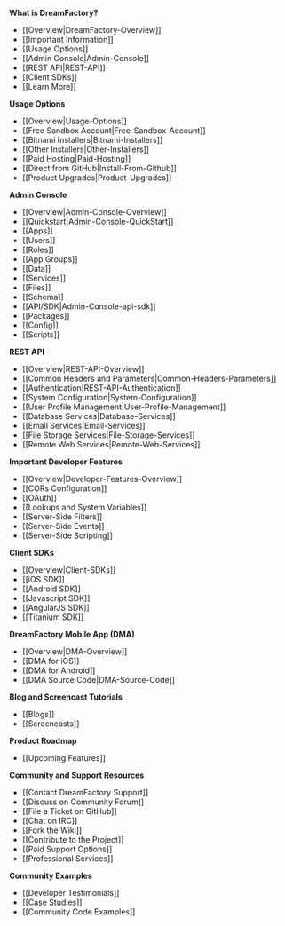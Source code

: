 <!--[Home](Home) &nbsp;*/*&nbsp; [Documentation](Documentation)
-->

 **What is DreamFactory?**

  * [[Overview|DreamFactory-Overview]]
  * [[Important Information]]
  * [[Usage Options]]
  * [[Admin Console|Admin-Console]]
  * [[REST API|REST-API]]
  * [[Client SDKs]]
  * [[Learn More]]

**Usage Options**

 * [[Overview|Usage-Options]]
 * [[Free Sandbox Account|Free-Sandbox-Account]]
 * [[Bitnami Installers|Bitnami-Installers]]
 * [[Other Installers|Other-Installers]]
 * [[Paid Hosting|Paid-Hosting]]
 * [[Direct from GitHub|Install-From-Github]]
 * [[Product Upgrades|Product-Upgrades]]

<!--* [[Bitnami for Google Cloud]] (soon) -->
<!--* [[Manual Installer for Windows]] (soon)-->
<!--* [[Engine Yard Hosting]] (soon)-->

**Admin Console**

 * [[Overview|Admin-Console-Overview]]
 * [[Quickstart|Admin-Console-QuickStart]]
 * [[Apps]]
 * [[Users]]
 * [[Roles]]
 * [[App Groups]]
 * [[Data]]
 * [[Services]]
 * [[Files]]
 * [[Schema]]
 * [[API/SDK|Admin-Console-api-sdk]]
 * [[Packages]]
 * [[Config]]
 * [[Scripts]]

**REST API**

 * [[Overview|REST-API-Overview]]
 * [[Common Headers and Parameters|Common-Headers-Parameters]]
 * [[Authentication|REST-API-Authentication]]
 * [[System Configuration|System-Configuration]]
 * [[User Profile Management|User-Profile-Management]]
 * [[Database Services|Database-Services]]
 * [[Email Services|Email-Services]]
 * [[File Storage Services|File-Storage-Services]]
 * [[Remote Web Services|Remote-Web-Services]]

**Important Developer Features**

 * [[Overview|Developer-Features-Overview]]
 * [[CORs Configuration]]
 * [[OAuth]]
 * [[Lookups and System Variables]] 
 * [[Server-Side Filters]] 
 * [[Server-Side Events]] 
 * [[Server-Side Scripting]] 
 
<!-- * [[Packager]] -->
<!-- * [[Active Directory Integration] -->
<!-- * [[SAML Integration]] -->


**Client SDKs**

 * [[Overview|Client-SDKs]]
 * [[iOS SDK]]
 * [[Android SDK]]
 * [[Javascript SDK]]
 * [[AngularJS SDK]]
 * [[Titanium SDK]]

<!-- * [[Sencha SDK]]-->
<!-- * [[Windows Mobile SDK]]-->
<!-- * [[Backbone.js SDK]]-->
<!-- * [[Ember.js SDK]]-->
<!-- * [[KnockoutJS SDK]]-->

**DreamFactory Mobile App (DMA)**

 * [[Overview|DMA-Overview]]
 * [[DMA for iOS]]
 * [[DMA for Android]]
 * [[DMA Source Code|DMA-Source-Code]]

<!-- * [[DMA for Windows Mobile]]-->

**Blog and Screencast Tutorials**

 * [[Blogs]]
 * [[Screencasts]]

**Product Roadmap**

 * [[Upcoming Features]]

**Community and Support Resources**

 * [[Contact DreamFactory Support]]
 * [[Discuss on Community Forum]]
 * [[File a Ticket on GitHub]]
 * [[Chat on IRC]]
 * [[Fork the Wiki]]
 * [[Contribute to the Project]]
 * [[Paid Support Options]]
 * [[Professional Services]]

**Community Examples**

 * [[Developer Testimonials]]
 * [[Case Studies]]
 * [[Community Code Examples]]
